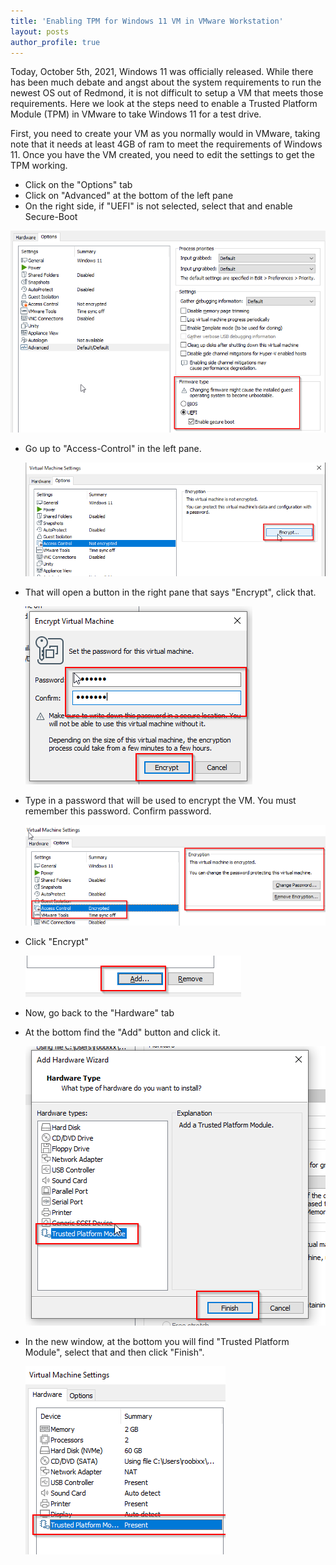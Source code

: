```yaml
---
title: 'Enabling TPM for Windows 11 VM in VMware Workstation'
layout: posts
author_profile: true
---
```


Today, October 5th, 2021, Windows 11 was officially released. While there has been much debate and angst about the system requirements to run the newest OS out of Redmond, it is not difficult to setup a VM that meets those requirements. Here we look at the steps need to enable a Trusted Platform Module (TPM) in VMware to take Windows 11 for a test drive.

First, you need to create your VM as you normally would in VMware, taking note that it needs at least 4GB of ram to meet the requirements of Windows 11. Once you have the VM created, you need to edit the settings to get the TPM working.

- Click on the "Options" tab
- Click on "Advanced" at the bottom of the left pane
- On the right side, if "UEFI" is not selected, select that and enable Secure-Boot

![Options>Advanced](/assets/images/tpm/1.png)
  
   
- Go up to "Access-Control" in the left pane. 
 
  ![Options > Access Control](/assets/images/tpm/2.png)
  

- That will open a button in the right pane that says "Encrypt", click that.
 
  ![Options > Access Control > Encrypt](/assets/images/tpm/3.png)
  
- Type in a password that will be used to encrypt the VM. You must remember this password. Confirm password.

  ![Options > Access Control > Encrypt](/assets/images/tpm/4.png)
  
- Click "Encrypt"
 
  ![Options > Access Control > Encrypt](/assets/images/tpm/5.png)
  
- Now, go back to the "Hardware" tab
- At the bottom find the "Add" button and click it.

  ![Hadrward > Add](/assets/images/tpm/6.png)
  
- In the new window, at the bottom you will find "Trusted Platform Module", select that and then click "Finish". 

  ![Hardware > Add](/assets/images/tpm/last.png)
